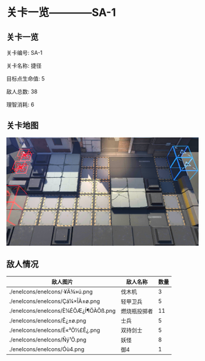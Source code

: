 # 关卡一览————SA-1


## 关卡一览

关卡编号: SA-1

关卡名称: 捷径

目标点生命值: 5

敌人总数: 38

理智消耗: 6


## 关卡地图
![SA-1](./oprMap/SA-1.png)

## 敌人情况

| 敌人图片 | 敌人名称 | 数量  |
|---------|-----|-----|
| ./eneIcons/eneIcons/·¥Ä¾»ú.png| 伐木机  |   3  |
| ./eneIcons/eneIcons/Çá¼×ÎÀ±ø.png| 轻甲卫兵  |   5  |
| ./eneIcons/eneIcons/È¼ÉÕÆ¿Í¶ÖÀÕß.png| 燃烧瓶投掷者  |   11  |
| ./eneIcons/eneIcons/Ê¿±ø.png| 士兵  |   5  |
| ./eneIcons/eneIcons/Ë«³Ö½£Ê¿.png| 双持剑士  |   5  |
| ./eneIcons/eneIcons/Ñý¹Ö.png| 妖怪  |   8  |
| ./eneIcons/eneIcons/Óù4.png| 御4  |   1  |
